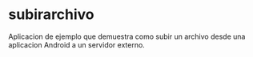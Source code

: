 subirarchivo
============

Aplicacion de ejemplo que demuestra como subir un archivo desde una aplicacion Android a un servidor externo.
